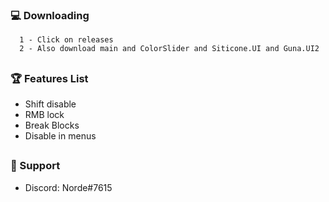 ### 💻 Downloading

      1 - Click on releases
      2 - Also download main and ColorSlider and Siticone.UI and Guna.UI2
      
##

### 🏆 Features List
- Shift disable
- RMB lock
- Break Blocks
- Disable in menus

##   

### 🧰 Support
- Discord: Norde#7615
